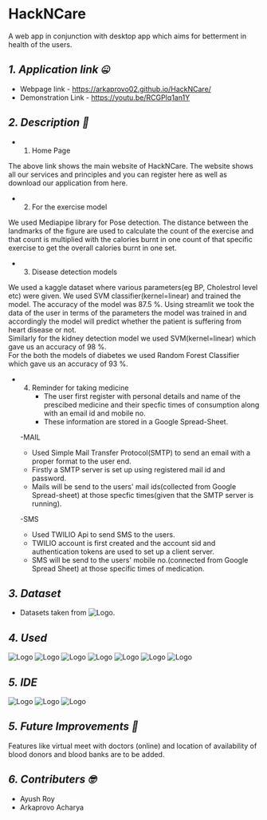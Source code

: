 # HackNCare
 A web app in conjunction with desktop app which aims for betterment in health of the users.  
## *1. Application link :zipper_mouth_face:*
- Webpage link - https://arkaprovo02.github.io/HackNCare/
- Demonstration Link - https://youtu.be/RCGPIq1an1Y
## *2. Description :thinking:*
  - 1. Home Page<br/> 
  
  The above link shows the main website of HackNCare. The website shows all our services and principles and you can register here as well as download our application from here.

  - 2. For the exercise model
    
We used Mediapipe library for Pose detection. The distance between the landmarks of the figure are used to calculate the count of the exercise and that count is multiplied with the calories burnt in one count of that specific exercise to get the overall calories burnt in one set.<br/>

  - 3. Disease detection models

We used a kaggle dataset where various parameters(eg BP, Cholestrol level etc) were given. We used SVM classifier(kernel=linear) and trained the model. The accuracy of the model was 87.5 %. Using streamlit we took the data of the user in terms of the parameters the model was trained in and accordingly the model will predict whether the patient is suffering from heart disease or not.<br/> 
Similarly for the kidney detection model we used SVM(kernel=linear) which gave us an accuracy of 98 %.<br/>
For the both the models of diabetes we used Random Forest Classifier which gave us an accuracy of 93 %.<br/>

  - 4. Reminder for taking medicine
       - The user first register with personal details and name of the prescibed medicine and their specfic times of consumption along with an email id and mobile no.<br/>
       - These information are stored in a Google Spread-Sheet.<br/>

    -MAIL<br/>

      - Used Simple Mail Transfer Protocol(SMTP) to send an email with a proper format to the user end.<br/>
      - Firstly a SMTP server is set up using registered mail id and password.<br/>
      - Mails will be send to the users' mail ids(collected from Google Spread-sheet) at those specfic times(given that the SMTP server is running).<br/>
     
    -SMS<br/>

      - Used TWILIO Api to send SMS to the users.<br/>
      - TWILIO account is first created and the account sid and authentication tokens are used to set up a client server.<br/>
      - SMS will be send to the users' mobile no.(connected from Google Spread Sheet) at those specific times of medication.<br/>
   

 ## *3. Dataset*
  - Datasets taken from ![Logo](https://img.shields.io/badge/Kaggle-20BEFF?style=for-the-badge&logo=Kaggle&logoColor=white).<br/>
 ## *4. Used*
 ![Logo](https://img.shields.io/badge/Python-FFD43B?style=for-the-badge&logo=python&logoColor=darkgreen)
 ![Logo](https://img.shields.io/badge/Pandas-2C2D72?style=for-the-badge&logo=pandas&logoColor=white)
 ![Logo](https://img.shields.io/badge/Numpy-777BB4?style=for-the-badge&logo=numpy&logoColor=white)
 ![Logo](https://img.shields.io/badge/json-5E5C5C?style=for-the-badge&logo=json&logoColor=white)
 ![Logo](https://img.shields.io/badge/SciPy-654FF0?style=for-the-badge&logo=SciPy&logoColor=white)
 ![Logo](https://img.shields.io/badge/OpenCV-27338e?style=for-the-badge&logo=OpenCV&logoColor=white)
 ![Logo](https://img.shields.io/badge/Streamlit-FF4B4B?style=for-the-badge&logo=Streamlit&logoColor=white)
 ## *5. IDE*
 ![Logo](https://img.shields.io/badge/Visual_Studio-5C2D91?style=for-the-badge&logo=visual%20studio&logoColor=white)
 ![Logo](https://img.shields.io/badge/Colab-F9AB00?style=for-the-badge&logo=googlecolab&color=525252)
 ![Logo](https://img.shields.io/badge/Jupyter-F37626.svg?&style=for-the-badge&logo=Jupyter&logoColor=white)
 ## *5. Future Improvements :raised_eyebrow:*
Features like virtual meet with doctors (online) and location of availability of blood donors and blood banks are to be added.<br/>
 ## *6. Contributers :nerd_face:*
  - Ayush Roy<br/>
  - Arkaprovo Acharya<br/>

